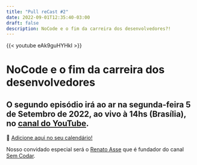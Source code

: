 ```yaml
---
title: "Pull reCast #2"
date: 2022-09-01T12:35:40-03:00
draft: false
description: NoCode e o fim da carreira dos desenvolvedores?!
---
```


{{< youtube eAk9guHYHkI >}}

# NoCode e o fim da carreira dos desenvolvedores

## O segundo episódio irá ao ar na segunda-feira 5 de Setembro de 2022, ao vivo à 14hs (Brasília), no [canal do YouTube](https://canal.pullrecast.dev).

:calendar: [Adicione aqui no seu calendário!](/calendar/ep002.ics)

Nosso convidado especial será o [Renato Asse](https://www.instagram.com/renatoasse/) que é fundador do canal [Sem Codar](https://www.youtube.com/c/RenatoAsse).